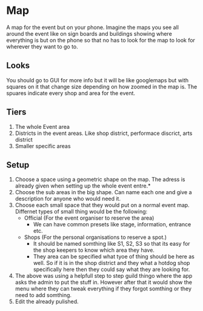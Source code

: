 # Map
A map for the event but on your phone. Imagine the maps you see all around the event like on sign boards and buildings showing where everything is but on the phone so that no has to look for the map to look for wherever they want to go to.

## Looks
You should go to GUI for more info but it will be like googlemaps but with squares on it that change size depending on how zoomed in the map is. The spuares indicate every shop and area for the event.

## Tiers
1. The whole Event area
2. Districts in the event areas. Like shop district, performace discrict, arts district
3. Smaller specific areas

## Setup
1. Choose a space using a geometric shape on the map. The adress is already given when setting up the whole event entre.*
2. Choose the sub areas in the big shape. Can name each one and give a description for anyone who would need it.
3. Choose each small space that they would put on a normal event map. Differnet types of small thing would be the following:
     - Official  (For the event organiser to reserve the area)
         - We can have common presets like stage, information, entrance etc.
     - Shops (For the personal organisations to reserve a spot.)
         - It should be named somthing like S1, S2, S3 so that its easy for the shop keepers to know which area they have. 
         - They area can be specified what tyoe of thing should be here as well. So if it is in the shop district and they what a hotdog shop specifically here then they could say what they are looking for.
4. The above was using a helpfull step to step guild thingo where the app asks the admin to put the stuff in. However after that it would show the menu where they can tweak everything if they forgot somthing or they need to add somthing.
5. Edit the already pulished.
